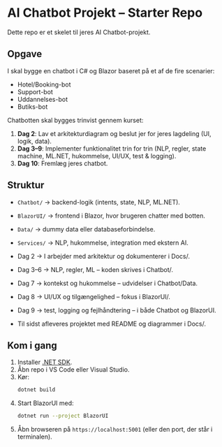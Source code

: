 # AI Chatbot Projekt – Starter Repo

Dette repo er et skelet til jeres AI Chatbot-projekt.

## Opgave
I skal bygge en chatbot i C# og Blazor baseret på et af de fire scenarier:

- Hotel/Booking-bot
- Support-bot
- Uddannelses-bot
- Butiks-bot

Chatbotten skal bygges trinvist gennem kurset:
1. **Dag 2**: Lav et arkitekturdiagram og beslut jer for jeres lagdeling (UI, logik, data).
2. **Dag 3–9**: Implementer funktionalitet trin for trin (NLP, regler, state machine, ML.NET, hukommelse, UI/UX, test & logging).
3. **Dag 10**: Fremlæg jeres chatbot.

## Struktur
- `Chatbot/` → backend-logik (intents, state, NLP, ML.NET).
- `BlazorUI/` → frontend i Blazor, hvor brugeren chatter med botten.
- `Data/` → dummy data eller databaseforbindelse.
- `Services/` → NLP, hukommelse, integration med ekstern AI.

- Dag 2 → I arbejder med arkitektur og dokumenterer i Docs/.
- Dag 3–6 → NLP, regler, ML – koden skrives i Chatbot/.
- Dag 7 → kontekst og hukommelse – udvidelser i Chatbot/Data.
- Dag 8 → UI/UX og tilgængelighed – fokus i BlazorUI/.
- Dag 9 → test, logging og fejlhåndtering – i både Chatbot og BlazorUI.
- Til sidst afleveres projektet med README og diagrammer i Docs/.

## Kom i gang
1. Installer [.NET SDK](https://dotnet.microsoft.com/en-us/download).
2. Åbn repo i VS Code eller Visual Studio.
3. Kør:
   ```bash
   dotnet build

   ```
4. Start BlazorUI med:
   ```bash
   dotnet run --project BlazorUI
   ```
5. Åbn browseren på `https://localhost:5001` (eller den port, der står i terminalen).
